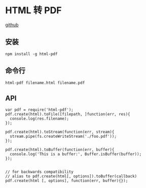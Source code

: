 # HTML 转 PDF

[github](https://github.com/marcbachmann/node-html-pdf)

## 安装

```shell
npm install -g html-pdf
```

## 命令行

```shell
html-pdf filename.html filename.pdf
```

## API

```shell
var pdf = require('html-pdf');
pdf.create(html).toFile([filepath, ]function(err, res){
  console.log(res.filename);
});

pdf.create(html).toStream(function(err, stream){
  stream.pipe(fs.createWriteStream('./foo.pdf'));
});

pdf.create(html).toBuffer(function(err, buffer){
  console.log('This is a buffer:', Buffer.isBuffer(buffer));
});


// for backwards compatibility
// alias to pdf.create(html[, options]).toBuffer(callback)
pdf.create(html [, options], function(err, buffer){});
```
